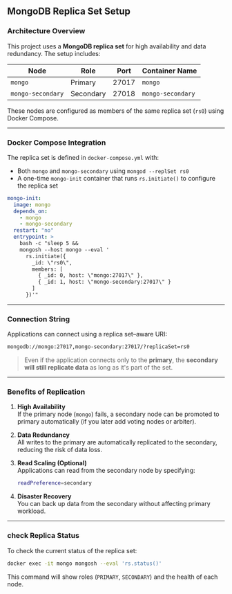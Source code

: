 ## MongoDB Replica Set Setup

### Architecture Overview

This project uses a **MongoDB replica set** for high availability and data redundancy. The setup includes:

| Node              | Role     | Port     | Container Name     |
|-------------------|----------|----------|--------------------|
| `mongo`           | Primary  | 27017    | `mongo`            |
| `mongo-secondary` | Secondary| 27018    | `mongo-secondary`  |

These nodes are configured as members of the same replica set (`rs0`) using Docker Compose.

---

### Docker Compose Integration

The replica set is defined in `docker-compose.yml` with:

- Both `mongo` and `mongo-secondary` using `mongod --replSet rs0`
- A one-time `mongo-init` container that runs `rs.initiate()` to configure the replica set

```yaml
mongo-init:
  image: mongo
  depends_on:
    - mongo
    - mongo-secondary
  restart: "no"
  entrypoint: >
    bash -c "sleep 5 &&
    mongosh --host mongo --eval '
      rs.initiate({
        _id: \"rs0\",
        members: [
          { _id: 0, host: \"mongo:27017\" },
          { _id: 1, host: \"mongo-secondary:27017\" }
        ]
      })'"
```

---

### Connection String

Applications can connect using a replica set–aware URI:

```bash
mongodb://mongo:27017,mongo-secondary:27017/?replicaSet=rs0
```

> Even if the application connects only to the **primary**, the **secondary will still replicate data** as long as it's part of the set.

---

### Benefits of Replication

1. **High Availability**  
   If the primary node (`mongo`) fails, a secondary node can be promoted to primary automatically (if you later add voting nodes or arbiter).

2. **Data Redundancy**  
   All writes to the primary are automatically replicated to the secondary, reducing the risk of data loss.

3. **Read Scaling (Optional)**  
   Applications can read from the secondary node by specifying:
   ```bash
   readPreference=secondary
   ```

4. **Disaster Recovery**  
   You can back up data from the secondary without affecting primary workload.

---

### check Replica Status

To check the current status of the replica set:

```bash
docker exec -it mongo mongosh --eval 'rs.status()'
```

This command will show roles (`PRIMARY`, `SECONDARY`) and the health of each node.

